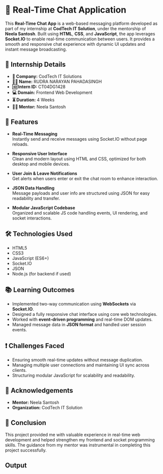 # 💬 Real-Time Chat Application

This **Real-Time Chat App** is a web-based messaging platform developed as part of my internship at **CodTech IT Solution**, under the mentorship of **Neela Santosh**. Built using **HTML**, **CSS**, and **JavaScript**, the app leverages **Socket.IO** to enable real-time communication between users. It provides a smooth and responsive chat experience with dynamic UI updates and instant message broadcasting.

## 📄 Internship Details

- **🏢 Company:** CodTech IT Solutions  
- **👨‍💻 Name:** RUDRA NARAYAN PAHADASINGH  
- **🆔 Intern ID:** CT04DG1428  
- **💻 Domain:** Frontend Web Development  
- **⏳ Duration:** 4 Weeks  
- **👨‍🏫 Mentor:** Neela Santosh  



## 🚀 Features

- **Real-Time Messaging**  
  Instantly send and receive messages using Socket.IO without page reloads.

- **Responsive User Interface**  
  Clean and modern layout using HTML and CSS, optimized for both desktop and mobile devices.

- **User Join & Leave Notifications**  
  Get alerts when users enter or exit the chat room to enhance interaction.

- **JSON Data Handling**  
  Message payloads and user info are structured using JSON for easy readability and transfer.

- **Modular JavaScript Codebase**  
  Organized and scalable JS code handling events, UI rendering, and socket interactions.
## 🛠️ Technologies Used

- HTML5
- CSS3
- JavaScript (ES6+)
- Socket.IO
- JSON
- Node.js (for backend if used)

## 📚 Learning Outcomes

- Implemented two-way communication using **WebSockets** via **Socket.IO**.
- Designed a fully responsive chat interface using core web technologies.
- Worked with **event-driven programming** and real-time DOM updates.
- Managed message data in **JSON format** and handled user session events.

## ❗ Challenges Faced

- Ensuring smooth real-time updates without message duplication.
- Managing multiple user connections and maintaining UI sync across clients.
- Structuring modular JavaScript for scalability and readability.

## 🙌 Acknowledgements

- **Mentor:** Neela Santosh  
- **Organization:** CodTech IT Solution  

## 📌 Conclusion

This project provided me with valuable experience in real-time web development and helped strengthen my frontend and socket programming skills. The guidance from my mentor was instrumental in completing this project successfully.


## Output

